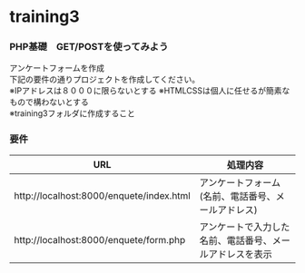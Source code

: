 # training3
### PHP基礎　GET/POSTを使ってみよう
アンケートフォームを作成  
下記の要件の通りプロジェクトを作成してください。  
※IPアドレスは８０００に限らないとする
※HTMLCSSは個人に任せるが簡素なもので構わないとする  
※training3フォルダに作成すること  
### 要件
|  URL  |  処理内容  |
| ---- | ---- |
|  http://localhost:8000/enquete/index.html  |  アンケートフォーム(名前、電話番号、メールアドレス)  |
|  http://localhost:8000/enquete/form.php  |  アンケートで入力した名前、電話番号、メールアドレスを表示  |
